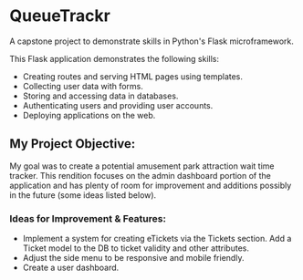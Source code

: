 # QueueTrackr
 A capstone project to demonstrate skills in Python's Flask microframework.
 
 This Flask application demonstrates the following skills:
  - Creating routes and serving HTML pages using templates.
  - Collecting user data with forms.
  - Storing and accessing data in databases.
  - Authenticating users and providing user accounts.
  - Deploying applications on the web.

## My Project Objective:

My goal was to create a potential amusement park attraction wait time tracker. This rendition focuses on the admin dashboard portion of the application and has plenty of room for improvement and additions possibly in the future (some ideas listed below).

### Ideas for Improvement & Features:
 - Implement a system for creating eTickets via the Tickets section. Add a Ticket model to the DB to ticket validity and other attributes.
- Adjust the side menu to be responsive and mobile friendly.
- Create a user dashboard.

